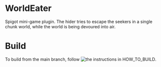 # WorldEater
Spigot mini-game plugin. The hider tries to escape the seekers in a single chunk world, while the world is being devoured into air.

# Build
To build from the main branch, follow ![the instructions in HOW_TO_BUILD](HOW_TO_BUILD).
